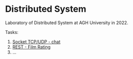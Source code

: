 # Distributed System
Laboratory of Distributed System at AGH University in 2022.

Tasks:
1) [Socket TCP/UDP - chat](https://github.com/gregori0o/distributet/tree/main/chat)
2) [REST - Film Rating](https://github.com/gregori0o/distributet/tree/main/film_rating)
3) ...
